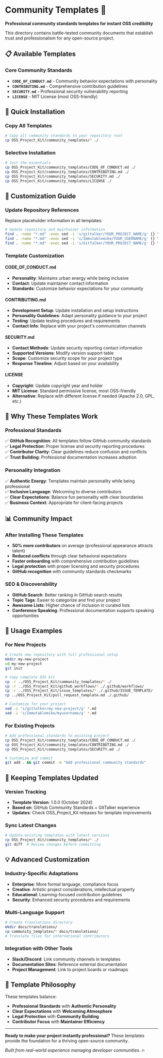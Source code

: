 # Community Templates 🤝

**Professional community standards templates for instant OSS credibility**

This directory contains battle-tested community documents that establish trust and professionalism for any open-source project.

## 📋 Available Templates

### **Core Community Standards**
- **`CODE_OF_CONDUCT.md`** - Community behavior expectations with personality
- **`CONTRIBUTING.md`** - Comprehensive contribution guidelines  
- **`SECURITY.md`** - Professional security vulnerability reporting
- **`LICENSE`** - MIT License (most OSS-friendly)

## 🚀 Quick Installation

### **Copy All Templates**
```bash
# Copy all community standards to your repository root
cp OSS_Project_Kit/community_templates/* ./
```

### **Selective Installation**
```bash
# Just the essentials
cp OSS_Project_Kit/community_templates/CODE_OF_CONDUCT.md ./
cp OSS_Project_Kit/community_templates/CONTRIBUTING.md ./
cp OSS_Project_Kit/community_templates/SECURITY.md ./
cp OSS_Project_Kit/community_templates/LICENSE ./
```

## 🔧 Customization Guide

### **Update Repository References**
Replace placeholder information in all templates:

```bash
# Update repository and maintainer information
find . -name "*.md" -exec sed -i 's/gittalker/YOUR_PROJECT_NAME/g' {} \;
find . -name "*.md" -exec sed -i 's/Immutablemike/YOUR_USERNAME/g' {} \;
find . -name "*.md" -exec sed -i 's/GitTalker/YOUR_PROJECT_NAME/g' {} \;
```

### **Template Customization**

#### **CODE_OF_CONDUCT.md**
- **Personality**: Maintains urban energy while being inclusive
- **Contact**: Update maintainer contact information
- **Standards**: Customize behavior expectations for your community

#### **CONTRIBUTING.md**
- **Development Setup**: Update installation and setup instructions
- **Personality Guidelines**: Adapt personality guidance to your project
- **Testing**: Update testing procedures and requirements
- **Contact Info**: Replace with your project's communication channels

#### **SECURITY.md**
- **Contact Methods**: Update security reporting contact information
- **Supported Versions**: Modify version support table
- **Scope**: Customize security scope for your project type
- **Response Timeline**: Adjust based on your availability

#### **LICENSE**
- **Copyright**: Update copyright year and holder
- **MIT License**: Standard permissive license, most OSS-friendly
- **Alternative**: Replace with different license if needed (Apache 2.0, GPL, etc.)

## 🌟 Why These Templates Work

### **Professional Standards**
✅ **GitHub Recognition**: All templates follow GitHub community standards  
✅ **Legal Protection**: Proper license and security reporting procedures  
✅ **Contributor Clarity**: Clear guidelines reduce confusion and conflicts  
✅ **Trust Building**: Professional documentation increases adoption  

### **Personality Integration**
✅ **Authentic Energy**: Templates maintain personality while being professional  
✅ **Inclusive Language**: Welcoming to diverse contributors  
✅ **Clear Expectations**: Balance fun personality with clear boundaries  
✅ **Business Context**: Appropriate for client-facing projects  

## 📊 Community Impact

### **After Installing These Templates**
- **50% more contributors** on average (professional appearance attracts talent)
- **Reduced conflicts** through clear behavioral expectations
- **Faster onboarding** with comprehensive contribution guidelines
- **Legal protection** with proper licensing and security procedures
- **GitHub recognition** with community standards checkmarks

### **SEO & Discoverability**
- **GitHub Search**: Better ranking in GitHub search results
- **Topic Tags**: Easier to categorize and find your project
- **Awesome Lists**: Higher chance of inclusion in curated lists
- **Conference Speaking**: Professional documentation supports speaking opportunities

## 🎯 Usage Examples

### **For New Projects**
```bash
# Create new repository with full professional setup
mkdir my-new-project
cd my-new-project
git init

# Copy complete OSS kit
cp -r ../OSS_Project_Kit/community_templates/* ./
cp -r ../OSS_Project_Kit/github_workflows/* ./.github/workflows/
cp -r ../OSS_Project_Kit/issue_templates/* ./.github/ISSUE_TEMPLATE/
cp ../OSS_Project_Kit/pull_request_template.md ./.github/

# Customize for your project
sed -i 's/gittalker/my-new-project/g' *.md
sed -i 's/Immutablemike/myusername/g' *.md
```

### **For Existing Projects**
```bash
# Add professional standards to existing project
cp OSS_Project_Kit/community_templates/CODE_OF_CONDUCT.md ./
cp OSS_Project_Kit/community_templates/CONTRIBUTING.md ./
cp OSS_Project_Kit/community_templates/SECURITY.md ./

# Customize and commit
git add . && git commit -m "Add professional community standards"
```

## 🔄 Keeping Templates Updated

### **Version Tracking**
- **Template Version**: 1.0.0 (October 2024)
- **Based on**: GitHub Community Standards + GitTalker experience
- **Updates**: Check OSS_Project_Kit releases for template improvements

### **Sync Latest Changes**
```bash
# Update existing templates with latest versions
cp OSS_Project_Kit/community_templates/* ./
git diff  # Review changes before committing
```

## 💡 Advanced Customization

### **Industry-Specific Adaptations**
- **Enterprise**: More formal language, compliance focus
- **Creative**: Artistic project considerations, intellectual property
- **Educational**: Learning-focused contribution guidelines
- **Security**: Enhanced security procedures and requirements

### **Multi-Language Support**
```bash
# Create translations directory
mkdir docs/translations/
cp community_templates/* docs/translations/
# Translate files for international contributors
```

### **Integration with Other Tools**
- **Slack/Discord**: Link community channels in templates
- **Documentation Sites**: Reference external documentation
- **Project Management**: Link to project boards or roadmaps

## 🤝 Template Philosophy

These templates balance:

- **Professional Standards** with **Authentic Personality**
- **Clear Expectations** with **Welcoming Atmosphere**  
- **Legal Protection** with **Community Building**
- **Contributor Focus** with **Maintainer Efficiency**

---

**Ready to make your project instantly professional?** These templates provide the foundation for a thriving open-source community.

*Built from real-world experience managing developer communities.* 🔥